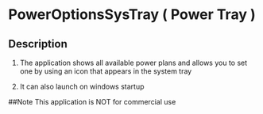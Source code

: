 # PowerOptionsSysTray ( Power Tray )

## Description
1) The application shows all available power plans and allows you to set one by using an icon that appears in the system tray

2) It can also launch on windows startup

##Note
This application is NOT for commercial use
